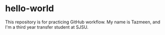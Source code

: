 # hello-world
This repository is for practicing GitHub workflow.
My name is Tazmeen, and I'm a third year transfer student at SJSU. 
